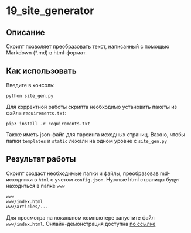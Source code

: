 # 19_site_generator

## Описание

Скрипт позволяет преобразовать текст, написанный с помощью Markdown (*.md) в html-формат.

## Как использовать

Введите в консоль:

`python site_gen.py`

Для корректной работы скрипта необходимо установить пакеты из файла `requirements.txt`:

`pip3 install -r requirements.txt`

Также иметь json-файл для парсинга исходных страниц. Важно, чтобы папки `templates` и `static` лежали на одном уровне
с `site_gen.py`

## Результат работы

Скрипт создаст необходимые папки и файлы, преобразовав md-исходники в `html` с учетом `config.json`.
Нужные html страницы будут находиться в папке `www`

```
www
www/index.html
www/articles/...
```

Для просмотра на локальном компьютере запустите файл `www/index.html`.
Онлайн-демонстрация доступна [по ссылке](https://jackssn.github.io/19_site_generator/www/index.html)